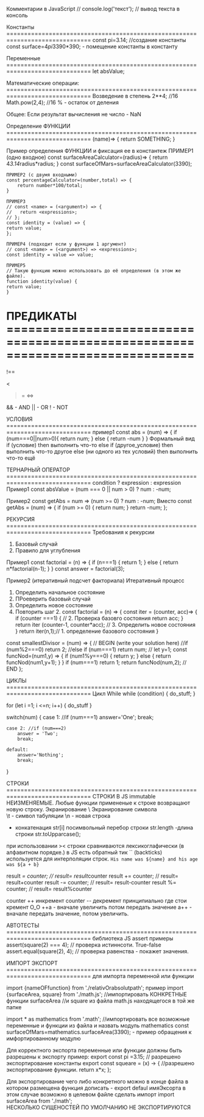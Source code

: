 Комментарии в JavaScript //
console.log('текст'); // вывод текста в консоль

Константы ==============================================================================
const pi=3.14; //создание константы 
const surface=4*pi*3390*390; - помещение константы в константу

Переменные ==============================================================================
let absValue;


Математические операции: ==============================================================================
    Возведение в степень 
2**4; //16 
Math.pow(2,4); //16
% - остаток от деления


Общее:
Если результат вычисления не число - NaN

Определение ФУНКЦИИ ==============================================================================
    (name)=> {
        return SOMETHING;
    }

Пример определения ФУНКЦИИ и фиксация ее в константеж
    ПРИМЕР1 (одно входное)
    const surfaceAreaCalculator=(radius)=> {
        return 4*3.14*radius*radius;
    }
    const surfaceOfMars=surfaceAreaCalculator(3390);
    
    ПРИМЕР2 (с двумя входными)
    const percentageCalculator=(number,total) => {
        return number*100/total;
    }

    ПРИМЕР3 
    // const <name> = (<argument>) => {
    //   return <expressions>;
    // };
    const identity = (value) => {
    return value;
    };

    ПРИМЕР4 (подходит если у функции 1 аргумент)
    // const <name> = (<argument>) => <expressions>;
    const identity = value => value;

    ПРИМЕР5 
    // Такую функцию можно использовать до её определения (в этом же файле).
    function identity(value) {
    return value;
    }

ПРЕДИКАТЫ ==============================================================================
===
!==
>
<
>=
<=>

&& - AND 
|| - OR
! - NOT

УСЛОВИЯ ==============================================================================
пример1
const abs = (num) => {
    if (num===0||num>0){
        return num;
    } else {
        return -num
    }
}
Формальный вид
if (условие) then
   выполнить что-то
else if (другое_условие) then
   выполнить что-то другое
else (ни одного из тех условий) then
   выполнить что-то ещё

ТЕРНАРНЫЙ ОПЕРАТОР ==============================================================================
condition ? expression : expression
Пример1
const absValue = (num === 0 || num > 0) ? num : -num;

Пример2
const getAbs = num => (num >= 0) ? num : -num; 
Вместо 
const getAbs = (num) => {
  if (num >= 0) {
    return num;
  }
  return -num;
};

РЕКУРСИЯ  ============================================================================== 
Требования к рекурсии
1. Базовый случай
2. Правило для углубления


Пример1
const factorial = (n) => {
    if (n===1) {
        return 1;
    }
    else {
        return n*factorial(n-1);
    }
}
const answer = factorial(3);

Пример2 (итеративный подсчет факториала)
Итеративный процесс
1. Определить начальное состояние
2. ПРоеверить базовый случай
3. Определить новое состояние
4. Повторить шаг 2.
const factorial = (n) => {
    const iter = (counter, acc)=> {
        if (counter ===1) { // 2. Проверка базовго состояния
            return acc;
        }
        return iter (counter-1, counter*acc); // 3. Определить новое состояния
    }
    return iter(n,1);// 1. определение базового состояния
}

const smallestDivisor = (num) => {
  // BEGIN (write your solution here)
  //if (num%2===0) return 2;
  //else if (num===1) return num;
 // let y=1;
  const funcNod=(num1,y) => {
    if (num1%y===0) {
      return y;
    } else {
      return funcNod(num1,y+1);
    }
  }
  if (num===1) return 1;
  return funcNod(num,2);
  // END
};

ЦИКЛЫ ============================================================================== 
Цикл While
while (condition) {
    do_stuff;
}

for (let i =1; i <=n; i++) {
    do_stuff
}

switch(num) {
    case 1: //if (num===1)
        answer='One';
        break;
    
    case 2: //if (num===2)
        answer = 'Two';
        break;
    
    default:
        answer='Nothing';
        break;
}

СТРОКИ ==============================================================================
СТРОКИ В JS immutable НЕИЗМЕНЯЕМЫЕ. Любые функции примененые к строке возвращают новую строку.
Экранирование 
\\ Экранирование символа \
\t - символ табуляции
\n - новая строка

+ конкатенация
str[i] посимвольный перебор строки 
str.length -длина строки
str.toUpparcase();

при использовании >< строки сравниваются лексикоглафически (в алфавитном порядке.)
в JS есть обратный тик `` (backticks) используется для интерполяции строк.
`His name was ${name} and his age was ${a + b}`

result *= counter; // result= result*counter
result += counter; // result= result+counter
result -= counter; // result= result-counter
result %= counter; // result= result%counter 

counter ++ инкремент
counter -- декремент
принципиально где стои кремент О_О 
++a - вначале увеличить потом передать значение 
a++ - вначале передать значение, потом увеличить.

АВТОТЕСТЫ  ==============================================================================
библиотека JS assert
примеры
assert(square(2) === 4); // проверка истиннсоти. True-false
assert.equal(square(2), 4); // проверка равенства - покажет значения.

ИМПОРТ ЭКСПОРТ ==============================================================================
для импорта переменной или функции

import {nameOFfunction} from './relativOrabsolutpath';
пример import {surfaceArea, square} from './math.js'; //импортировать КОНКРЕТНЫЕ функции surfaceArea 
//и  square из файла math.js находящегося в той же папке

import * as mathematics from '.math'; //импортировать все возможные переменные и функции из файла и назвать модуль mathematics
const surfaceOfMars=mathematics.surfaceArea(3390); - пример обращения к имфортированному модулю

Для корректного экспорта переменные или функции должны быть разрешены к экспорту
пример:
export const pi =3.15; // разрешено экспортирование константы
export const squeare = (x) -> { //разрешено экспортирование функции.
    return x*x;
};

Для экспортирование чего либо конкретного можно в конце файла в котором размещена функция дописать - export defaul имяЭксорта
в этом случае возможно в целевом файле сделать импорт import surfaceArea from './math';  
НЕСКОЛЬКО СУЩЕНОСТЕЙ ПО УМОЛЧАНИЮ НЕ ЭКСПОРТИРУЮТСЯ